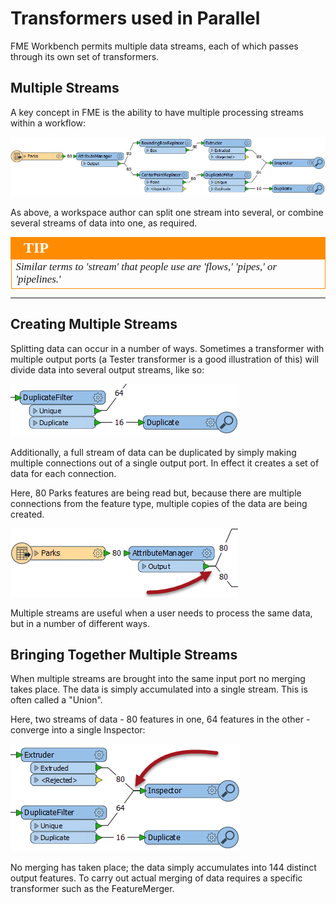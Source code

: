# Transformers used in Parallel #
FME Workbench permits multiple data streams, each of which passes through its own set of transformers.

 
## Multiple Streams ##
A key concept in FME is the ability to have multiple processing streams within a workflow:

![](./Images/Img2.028.MultipleStreams.png)

As above, a workspace author can split one stream into several, or combine several streams of data into one, as required.

<!--Tip Section--> 

<table style="border-spacing: 0px">
<tr>
<td style="vertical-align:middle;background-color:darkorange;border: 2px solid darkorange">
<i class="fa fa-info-circle fa-lg fa-pull-left fa-fw" style="color:white;padding-right: 12px;vertical-align:text-top"></i>
<span style="color:white;font-size:x-large;font-weight: bold;font-family:serif">TIP</span>
</td>
</tr>

<tr>
<td style="border: 1px solid darkorange">
<span style="font-family:serif; font-style:italic; font-size:larger">
Similar terms to 'stream' that people use are 'flows,' 'pipes,' or 'pipelines.'
</span>
</td>
</tr>
</table>

---

## Creating Multiple Streams ##
Splitting data can occur in a number of ways. Sometimes a transformer with multiple output ports (a Tester transformer is a good illustration of this) will divide data into several output streams, like so:

![](./Images/Img2.029.MultiPortSplit.png)

Additionally, a full stream of data can be duplicated by simply making multiple connections out of a single output port. In effect it creates a set of data for each connection.

Here, 80 Parks features are being read but, because there are multiple connections from the feature type, multiple copies of the data are being created.

![](./Images/Img2.030.DuplicatedStreams.png)

Multiple streams are useful when a user needs to process the same data, but in a number of different ways.


## Bringing Together Multiple Streams ##
When multiple streams are brought into the same input port no merging takes place. The data is simply accumulated into a single stream. This is often called a "Union".

Here, two streams of data - 80 features in one, 64 features in the other - converge into a single Inspector:

![](./Images/Img2.031.UnionOfStreams.png)

No merging has taken place; the data simply accumulates into 144 distinct output features. To carry out actual merging of data requires a specific transformer such as the FeatureMerger.